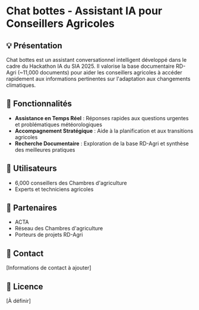 # Chat bottes - Assistant IA pour Conseillers Agricoles

## 💡 Présentation

Chat bottes est un assistant conversationnel intelligent développé dans le cadre du Hackathon IA du SIA 2025. Il valorise la base documentaire RD-Agri (~11,000 documents) pour aider les conseillers agricoles à accéder rapidement aux informations pertinentes sur l'adaptation aux changements climatiques.

## 🔑 Fonctionnalités

- **Assistance en Temps Réel** : Réponses rapides aux questions urgentes et problématiques météorologiques
- **Accompagnement Stratégique** : Aide à la planification et aux transitions agricoles
- **Recherche Documentaire** : Exploration de la base RD-Agri et synthèse des meilleures pratiques

## 👥 Utilisateurs

- 6,000 conseillers des Chambres d'agriculture
- Experts et techniciens agricoles

## 🤝 Partenaires

- ACTA
- Réseau des Chambres d'agriculture
- Porteurs de projets RD-Agri

## 📧 Contact

[Informations de contact à ajouter]

## 📝 Licence

[À définir]
